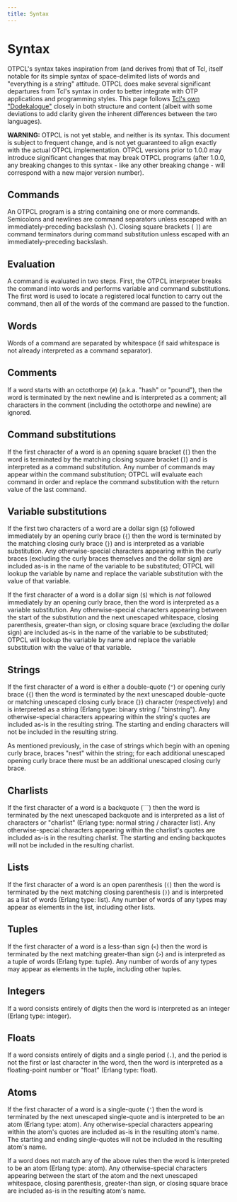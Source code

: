 ```yaml
---
title: Syntax
---
```


# Syntax

OTPCL's syntax takes inspiration from (and derives from) that of Tcl, itself notable for its simple syntax of space-delimited lists of words and "everything is a string" attitude.  OTPCL does make several significant departures from Tcl's syntax in order to better integrate with OTP applications and programming styles.  This page follows [Tcl's own "Dodekalogue"](https://wiki.tcl-lang.org/page/Dodekalogue) closely in both structure and content (albeit with some deviations to add clarity given the inherent differences between the two languages).

**WARNING:** OTPCL is not yet stable, and neither is its syntax.  This document is subject to frequent change, and is not yet guaranteed to align exactly with the actual OTPCL implementation.  OTPCL versions prior to 1.0.0 may introduce significant changes that may break OTPCL programs (after 1.0.0, any breaking changes to this syntax - like any other breaking change - will correspond with a new major version number).

## Commands

An OTPCL program is a string containing one or more commands.  Semicolons and newlines are command separators unless escaped with an immediately-preceding backslash (`\`).  Closing square brackets ( `]`) are command terminators during command substitution unless escaped with an immediately-preceding backslash.

## Evaluation

A command is evaluated in two steps.  First, the OTPCL interpreter breaks the command into words and performs variable and command substitutions.  The first word is used to locate a registered local function to carry out the command, then all of the words of the command are passed to the function.

## Words

Words of a command are separated by whitespace (if said whitespace is not already interpreted as a command separator).

## Comments

If a word starts with an octothorpe (`#`) (a.k.a. "hash" or "pound"), then the word is terminated by the next newline and is interpreted as a comment; all characters in the comment (including the octothorpe and newline) are ignored.

## Command substitutions

If the first character of a word is an opening square bracket (`[`) then the word is terminated by the matching closing square bracket (`]`) and is interpreted as a command substitution.  Any number of commands may appear within the command substitution; OTPCL will evaluate each command in order and replace the command substitution with the return value of the last command.

## Variable substitutions

If the first two characters of a word are a dollar sign (`$`) followed immediately by an opening curly brace (`{`) then the word is terminated by the matching closing curly brace (`}`) and is interpreted as a variable substitution.  Any otherwise-special characters appearing within the curly braces (excluding the curly braces themselves and the dollar sign) are included as-is in the name of the variable to be substituted; OTPCL will lookup the variable by name and replace the variable substitution with the value of that variable.

If the first character of a word is a dollar sign (`$`) which is *not* followed immediately by an opening curly brace, then the word is interpreted as a variable substitution.  Any otherwise-special characters appearing between the start of the substitution and the next unescaped whitespace, closing parenthesis, greater-than sign, or closing square brace (excluding the dollar sign) are included as-is in the name of the variable to be substituted; OTPCL will lookup the variable by name and replace the variable substitution with the value of that variable.

## Strings

If the first character of a word is either a double-quote (`"`) or opening curly brace (`{`) then the word is terminated by the next unescaped double-quote or matching unescaped closing curly brace (`}`) character (respectively) and is interpreted as a string (Erlang type: binary string / "binstring").  Any otherwise-special characters appearing within the string's quotes are included as-is in the resulting string.  The starting and ending characters will not be included in the resulting string.

As mentioned previously, in the case of strings which begin with an opening curly brace, braces "nest" within the string; for each additional unescaped opening curly brace there must be an additional unescaped closing curly brace.

## Charlists

If the first character of a word is a backquote (`\``) then the word is terminated by the next unescaped backquote and is interpreted as a list of characters or "charlist" (Erlang type: normal string / character list).  Any otherwise-special characters appearing within the charlist's quotes are included as-is in the resulting charlist.  The starting and ending backquotes will not be included in the resulting charlist.

## Lists

If the first character of a word is an open parenthesis (`(`) then the word is terminated by the next matching closing parenthesis (`)`) and is interpreted as a list of words (Erlang type: list).  Any number of words of any types may appear as elements in the list, including other lists.

## Tuples

If the first character of a word is a less-than sign (`<`) then the word is terminated by the next matching greater-than sign (`>`) and is interpreted as a tuple of words (Erlang type: tuple).  Any number of words of any types may appear as elements in the tuple, including other tuples.

## Integers

If a word consists entirely of digits then the word is interpreted as an integer (Erlang type: integer).

## Floats

If a word consists entirely of digits and a single period (`.`), and the period is not the first or last character in the word, then the word is interpreted as a floating-point number or "float" (Erlang type: float).

## Atoms

If the first character of a word is a single-quote (`'`) then the word is terminated by the next unescaped single-quote and is interpreted to be an atom (Erlang type: atom).  Any otherwise-special characters appearing within the atom's quotes are included as-is in the resulting atom's name.  The starting and ending single-quotes will not be included in the resulting atom's name.

If a word does not match any of the above rules then the word is interpreted to be an atom (Erlang type: atom).  Any otherwise-special characters appearing between the start of the atom and the next unescaped whitespace, closing parenthesis, greater-than sign, or closing square brace are included as-is in the resulting atom's name.
